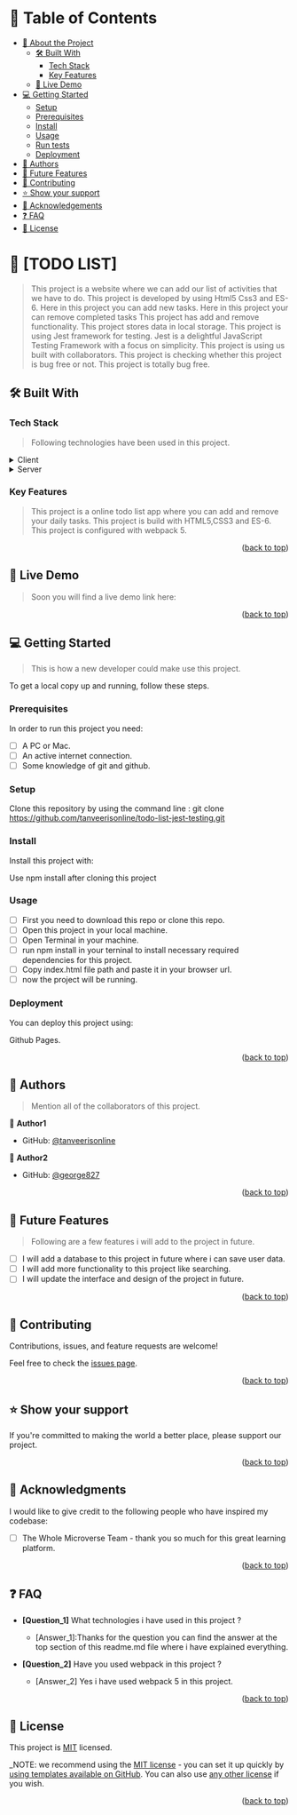 ﻿<a name="readme-top"></a>

<!-- TABLE OF CONTENTS -->

# 📗 Table of Contents

- [📖 About the Project](#about-project)
  - [🛠 Built With](#built-with)
    - [Tech Stack](#tech-stack)
    - [Key Features](#key-features)
  - [🚀 Live Demo](#live-demo)
- [💻 Getting Started](#getting-started)
  - [Setup](#setup)
  - [Prerequisites](#prerequisites)
  - [Install](#install)
  - [Usage](#usage)
  - [Run tests](#run-tests)
  - [Deployment](#triangular_flag_on_post-deployment)
- [👥 Authors](#authors)
- [🔭 Future Features](#future-features)
- [🤝 Contributing](#contributing)
- [⭐️ Show your support](#support)
- [🙏 Acknowledgements](#acknowledgements)
- [❓ FAQ](#faq)
- [📝 License](#license)

<!-- PROJECT DESCRIPTION -->

# 📖 [TODO LIST] <a name="about-project"></a>

> This project is a website where we can add our list of activities that we have to do.
> This project is developed by using Html5 Css3 and ES-6.
> Here in this project you can add new tasks.
> Here in this project your can remove completed tasks
> This project has add and remove functionality.
> This project stores data in local storage.
> This project is using Jest framework for testing.
> Jest is a delightful JavaScript Testing Framework with a focus on simplicity.
> This project is using us built with collaborators.
> This project is checking whether this project is bug free or not.
> This project is totally bug free.

## 🛠 Built With <a name="built-with"></a>

### Tech Stack <a name="tech-stack"></a>

> Following technologies have been used in this project.

<details>
  <summary>Client</summary>
  <ul>
    <li><a href="https://www.w3.org/TR/2014/REC-html5-20141028/">HTML 5</a></li>
    <li><a href="https://www.w3.org/Style/CSS/current-work.en.html">CSS 3</a></li>
    <li><a href="https://www.ecma-international.org/publications-and-standards/standards/ecma-262/">JavaScript5</a></li>
    <li><a href="https://jestjs.io/">Jest Framework</a></li>
  </ul>
</details>

<details>
  <summary>Server</summary>
  <ul>
    <li><a href="https://pages.github.com/">Github Pages</a></li>
  </ul>
</details>

<!-- Features -->

### Key Features <a name="key-features"></a>

> This project is a online todo list app where you can add and remove your daily tasks.
> This project is build with HTML5,CSS3 and ES-6.
> This project is configured with webpack 5.

<p align="right">(<a href="#readme-top">back to top</a>)</p>

<!-- LIVE DEMO -->

## 🚀 Live Demo <a name="live-demo"></a>

> Soon you will find a live demo link here:


<p align="right">(<a href="#readme-top">back to top</a>)</p>

<!-- GETTING STARTED -->

## 💻 Getting Started <a name="getting-started"></a>

> This is how a new developer could make use this project.

To get a local copy up and running, follow these steps.

### Prerequisites

In order to run this project you need:

- [ ] A PC or Mac.
- [ ] An active internet connection.
- [ ] Some knowledge of git and github.

### Setup

Clone this repository by using the command line : git clone https://github.com/tanveerisonline/todo-list-jest-testing.git

### Install

Install this project with:

Use npm install after cloning this project

### Usage

- [ ] First you need to download this repo or clone this repo.
- [ ] Open this project in your local machine.
- [ ] Open Terminal in your machine.
- [ ] run npm install in your terninal to install necessary required dependencies for this project.
- [ ] Copy index.html file path and paste it in your browser url.
- [ ] now the project will be running.

### Deployment

You can deploy this project using:

Github Pages.

<p align="right">(<a href="#readme-top">back to top</a>)</p>


<!-- AUTHORS -->

## 👥 Authors <a name="authors"></a>

> Mention all of the collaborators of this project.

👤 **Author1**

- GitHub: [@tanveerisonline](https://github.com/tanveerisonline)

👤 **Author2**

- GitHub: [@george827](https://github.com/george827)

<p align="right">(<a href="#readme-top">back to top</a>)</p>

<!-- FUTURE FEATURES -->

## 🔭 Future Features <a name="future-features"></a>

> Following are a few features i will add to the project in future.

- [ ] I will add a database to this project in future where i can save user data.
- [ ] I will add more functionality to this project like searching.
- [ ] I will update the interface and design of the project in future.

<p align="right">(<a href="#readme-top">back to top</a>)</p>

<!-- CONTRIBUTING -->

## 🤝 Contributing <a name="contributing"></a>

Contributions, issues, and feature requests are welcome!

Feel free to check the [issues page](../../issues/).

<p align="right">(<a href="#readme-top">back to top</a>)</p>

<!-- SUPPORT -->

## ⭐️ Show your support <a name="support"></a>

If you're committed to making the world a better place, please support our project.

<p align="right">(<a href="#readme-top">back to top</a>)</p>

<!-- ACKNOWLEDGEMENTS -->

## 🙏 Acknowledgments <a name="acknowledgements"></a>

I would like to give credit to the following people who have inspired my codebase:

- [ ] The Whole Microverse Team - thank you so much for this great learning platform.

<p align="right">(<a href="#readme-top">back to top</a>)</p>

<!-- FAQ (optional) -->

## ❓ FAQ <a name="faq"></a>

- **[Question_1]** What technologies i have used in this project ?

  - [Answer_1]:Thanks for the question you can find the answer at the top section of this readme.md file where i have explained everything.

- **[Question_2]** Have you used webpack in this project ?

  - [Answer_2] Yes i have used webpack 5 in this project.

<p align="right">(<a href="#readme-top">back to top</a>)</p>

<!-- LICENSE -->

## 📝 License <a name="license"></a>

This project is [MIT](./MIT-LICENSE.txt) licensed.

\_NOTE: we recommend using the [MIT license](https://choosealicense.com/licenses/mit/) - you can set it up quickly by [using templates available on GitHub](https://docs.github.com/en/communities/setting-up-your-project-for-healthy-contributions/adding-a-license-to-a-repository). You can also use [any other license](https://choosealicense.com/licenses/) if you wish.

<p align="right">(<a href="#readme-top">back to top</a>)</p>
